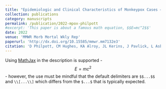```yaml
---
title: "Epidemiologic and Clinical Characteristics of Monkeypox Cases – United States, May 17-July 22, 2022"
collection: publications
category: manuscripts
permalink: /publication/2022-mpox-philpott
#excerpt: 'This paper is about a famous math equation, $$E=mc^2$$'
date: 2022
venue: 'MMWR Morb Mortal Wkly Rep'
paperurl: 'http://dx.doi.org/10.15585/mmwr.mm7132e3'
citation: 'D Philpott, CM Hughes, KA Alroy, JL Kerins, J Pavlick, L Asbel, A Crawley, AP Newman, H Spencer, A Feldpausch, K Cogswell, KR Davis, J Chen, T Henderson, K Murphy, M Barnes, B Hopkins, MA Fill, AT Mangla, D Perella, A Barnes, S Hughes, J Griffith, AL Berns, L Milroy, H Blake, MM Sievers, M Marzan-Rodriguez, M Tori, SR Black, E Kopping, I Ruberto, A Maxted, A Sharma, K Tarter, SA Jones, B White, R Chatelain, M Russo, Sarah Gillani, E Bornstein, SL White, SA Johnson, E Ortega, L Saathoff-Huber, A Syed, A Wills, BJ Anderson, AM Oster, A Christie, J McQuiston, AM McCollum, AK Rao, ME Negrón, CDC Multinational Monkeypox Response Team*. (2022). &quot;Epidemiologic and Clinical Characteristics of Monkeypox Cases – United States, May 17-July 22, 2022.&quot; <i>MMWR Morb Mortal Wkly Rep </i>. 71(32): 1018-1022.'
---
```


Using [MathJax](https://www.mathjax.org/) in the description is supported - $$E=mc^2$$ - however, the use must be mindful that the default delimiters are `$$...$$` and `\\[...\\]` which differs from the `$...$` that is typically expected.
